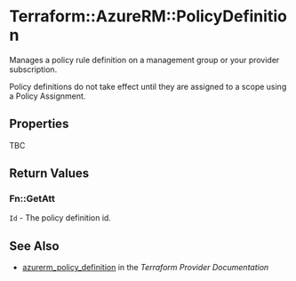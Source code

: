 # Terraform::AzureRM::PolicyDefinition

Manages a policy rule definition on a management group or your provider subscription. 

Policy definitions do not take effect until they are assigned to a scope using a Policy Assignment.

## Properties

TBC

## Return Values

### Fn::GetAtt

`Id` - The policy definition id.

## See Also

* [azurerm_policy_definition](https://www.terraform.io/docs/providers/azurerm/r/policy_definition.html) in the _Terraform Provider Documentation_